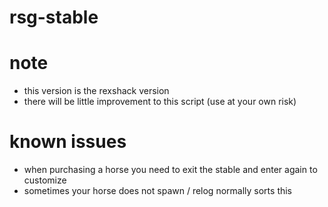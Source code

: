 # rsg-stable

# note
- this version is the rexshack version
- there will be little improvement to this script (use at your own risk)

# known issues
- when purchasing a horse you need to exit the stable and enter again to customize
- sometimes your horse does not spawn / relog normally sorts this
